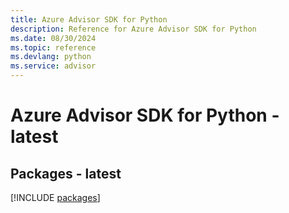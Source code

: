 ```yaml
---
title: Azure Advisor SDK for Python
description: Reference for Azure Advisor SDK for Python
ms.date: 08/30/2024
ms.topic: reference
ms.devlang: python
ms.service: advisor
---
```

# Azure Advisor SDK for Python - latest
## Packages - latest
[!INCLUDE [packages](advisor-index.md)]